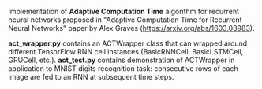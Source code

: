 Implementation of **Adaptive Computation Time** algorithm for recurrent neural networks proposed in "Adaptive Computation Time for Recurrent Neural Networks" paper by Alex Graves (https://arxiv.org/abs/1603.08983).

**act_wrapper.py** contains an ACTWrapper class that can wrapped around different TensorFlow RNN cell instances (BasicRNNCell, BasicLSTMCell, GRUCell, etc.). **act_test.py** contains demonstration of ACTWrapper in application to MNIST digits recognition task: consecutive rows of each image are fed to an RNN at subsequent time steps.
